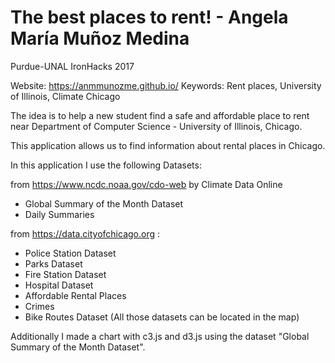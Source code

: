 # The best places to rent! - Angela María Muñoz Medina

Purdue-UNAL IronHacks 2017

Website: https://anmmunozme.github.io/
Keywords: Rent places, University of Illinois, Climate Chicago

The idea is to help a new student find a safe and affordable place to rent near Department of Computer Science - University of Illinois, Chicago.

This application allows us to find information about rental places in Chicago.

In this application I use the following Datasets:

from https://www.ncdc.noaa.gov/cdo-web by Climate Data Online
- Global Summary of the Month Dataset
- Daily Summaries

from https://data.cityofchicago.org :
- Police Station Dataset
- Parks Dataset
- Fire Station Dataset
- Hospital Dataset
- Affordable Rental Places
- Crimes
- Bike Routes Dataset
(All those datasets can be located in the map)

Additionally I made a chart with c3.js and d3.js using the dataset "Global Summary of the Month Dataset".
